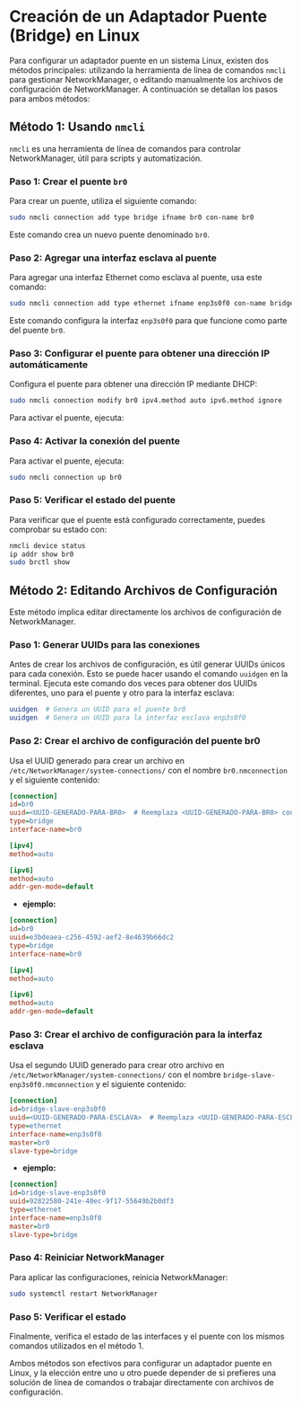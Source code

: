 # Creación de un Adaptador Puente (Bridge) en Linux

Para configurar un adaptador puente en un sistema Linux, existen dos métodos principales: utilizando la herramienta de línea de comandos `nmcli` para gestionar NetworkManager, o editando manualmente los archivos de configuración de NetworkManager. A continuación se detallan los pasos para ambos métodos:

## Método 1: Usando `nmcli`

`nmcli` es una herramienta de línea de comandos para controlar NetworkManager, útil para scripts y automatización.

### Paso 1: Crear el puente `br0`

Para crear un puente, utiliza el siguiente comando:

```bash
sudo nmcli connection add type bridge ifname br0 con-name br0
```

Este comando crea un nuevo puente denominado `br0`.

### Paso 2: Agregar una interfaz esclava al puente

Para agregar una interfaz Ethernet como esclava al puente, usa este comando:

```bash
sudo nmcli connection add type ethernet ifname enp3s0f0 con-name bridge-slave-enp3s0f0 master br0
```

Este comando configura la interfaz `enp3s0f0` para que funcione como parte del puente `br0`.

### Paso 3: Configurar el puente para obtener una dirección IP automáticamente

Configura el puente para obtener una dirección IP mediante DHCP:

```bash
sudo nmcli connection modify br0 ipv4.method auto ipv6.method ignore
```

Para activar el puente, ejecuta:

### Paso 4: Activar la conexión del puente

Para activar el puente, ejecuta:

```bash
sudo nmcli connection up br0
```

### Paso 5: Verificar el estado del puente

Para verificar que el puente está configurado correctamente, puedes comprobar su estado con:

```bash
nmcli device status
ip addr show br0
sudo brctl show
```

## Método 2: Editando Archivos de Configuración

Este método implica editar directamente los archivos de configuración de NetworkManager.

### Paso 1: Generar UUIDs para las conexiones

Antes de crear los archivos de configuración, es útil generar UUIDs únicos para cada conexión. Esto se puede hacer usando el comando `uuidgen` en la terminal. Ejecuta este comando dos veces para obtener dos UUIDs diferentes, uno para el puente y otro para la interfaz esclava:

```bash
uuidgen  # Genera un UUID para el puente br0
uuidgen  # Genera un UUID para la interfaz esclava enp3s0f0
```

### Paso 2: Crear el archivo de configuración del puente br0

Usa el UUID generado para crear un archivo en `/etc/NetworkManager/system-connections/` con el nombre `br0.nmconnection` y el siguiente contenido:

```ini
[connection]
id=br0
uuid=<UUID-GENERADO-PARA-BR0>  # Reemplaza <UUID-GENERADO-PARA-BR0> con el UUID generado en el paso 1
type=bridge
interface-name=br0

[ipv4]
method=auto

[ipv6]
method=auto
addr-gen-mode=default
```

- **ejemplo:**
  
```ini
[connection]
id=br0
uuid=e3bdeaea-c256-4592-aef2-8e4639b66dc2
type=bridge
interface-name=br0

[ipv4]
method=auto

[ipv6]
method=auto
addr-gen-mode=default
```

### Paso 3: Crear el archivo de configuración para la interfaz esclava

Usa el segundo UUID generado para crear otro archivo en `/etc/NetworkManager/system-connections/` con el nombre `bridge-slave-enp3s0f0.nmconnection` y el siguiente contenido:

```ini
[connection]
id=bridge-slave-enp3s0f0
uuid=<UUID-GENERADO-PARA-ESCLAVA>  # Reemplaza <UUID-GENERADO-PARA-ESCLAVA> con el UUID generado en el paso 1
type=ethernet
interface-name=enp3s0f0
master=br0
slave-type=bridge
```

- **ejemplo:**

```ini
[connection]
id=bridge-slave-enp3s0f0
uuid=92822580-241e-40ec-9f17-55649b2b0df3
type=ethernet
interface-name=enp3s0f0
master=br0
slave-type=bridge
```

### Paso 4: Reiniciar NetworkManager

Para aplicar las configuraciones, reinicia NetworkManager:

```bash
sudo systemctl restart NetworkManager
```

### Paso 5: Verificar el estado

Finalmente, verifica el estado de las interfaces y el puente con los mismos comandos utilizados en el método 1.

Ambos métodos son efectivos para configurar un adaptador puente en Linux, y la elección entre uno u otro puede depender de si prefieres una solución de línea de comandos o trabajar directamente con archivos de configuración.
